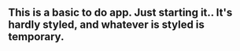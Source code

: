 ## This is a basic to do app. Just starting it.. It's hardly styled, and whatever is styled is temporary.  